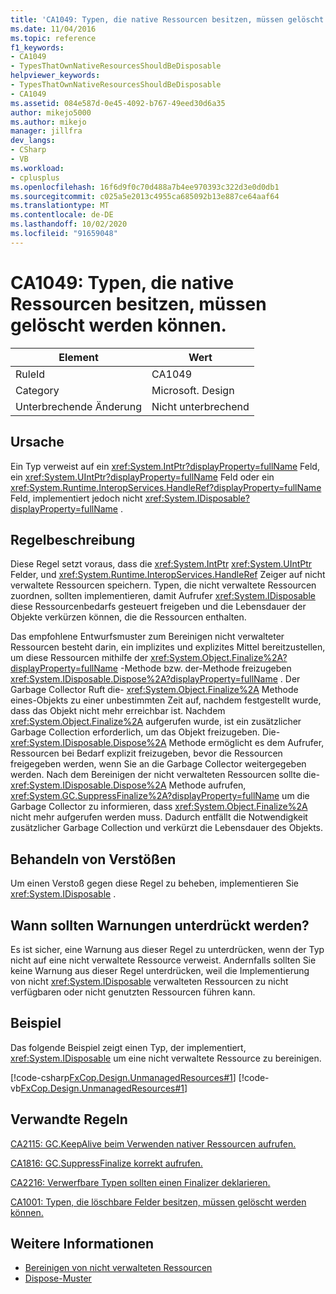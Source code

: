 ```yaml
---
title: 'CA1049: Typen, die native Ressourcen besitzen, müssen gelöscht werden können.'
ms.date: 11/04/2016
ms.topic: reference
f1_keywords:
- CA1049
- TypesThatOwnNativeResourcesShouldBeDisposable
helpviewer_keywords:
- TypesThatOwnNativeResourcesShouldBeDisposable
- CA1049
ms.assetid: 084e587d-0e45-4092-b767-49eed30d6a35
author: mikejo5000
ms.author: mikejo
manager: jillfra
dev_langs:
- CSharp
- VB
ms.workload:
- cplusplus
ms.openlocfilehash: 16f6d9f0c70d488a7b4ee970393c322d3e0d0db1
ms.sourcegitcommit: c025a5e2013c4955ca685092b13e887ce64aaf64
ms.translationtype: MT
ms.contentlocale: de-DE
ms.lasthandoff: 10/02/2020
ms.locfileid: "91659048"
---
```

# <a name="ca1049-types-that-own-native-resources-should-be-disposable"></a>CA1049: Typen, die native Ressourcen besitzen, müssen gelöscht werden können.

|Element|Wert|
|-|-|
|RuleId|CA1049|
|Category|Microsoft. Design|
|Unterbrechende Änderung|Nicht unterbrechend|

## <a name="cause"></a>Ursache

Ein Typ verweist auf ein <xref:System.IntPtr?displayProperty=fullName> Feld, ein <xref:System.UIntPtr?displayProperty=fullName> Feld oder ein <xref:System.Runtime.InteropServices.HandleRef?displayProperty=fullName> Feld, implementiert jedoch nicht <xref:System.IDisposable?displayProperty=fullName> .

## <a name="rule-description"></a>Regelbeschreibung

Diese Regel setzt voraus, dass die <xref:System.IntPtr> <xref:System.UIntPtr> Felder, und <xref:System.Runtime.InteropServices.HandleRef> Zeiger auf nicht verwaltete Ressourcen speichern. Typen, die nicht verwaltete Ressourcen zuordnen, sollten implementieren, damit Aufrufer <xref:System.IDisposable> diese Ressourcenbedarfs gesteuert freigeben und die Lebensdauer der Objekte verkürzen können, die die Ressourcen enthalten.

Das empfohlene Entwurfsmuster zum Bereinigen nicht verwalteter Ressourcen besteht darin, ein implizites und explizites Mittel bereitzustellen, um diese Ressourcen mithilfe der <xref:System.Object.Finalize%2A?displayProperty=fullName> -Methode bzw. der-Methode freizugeben <xref:System.IDisposable.Dispose%2A?displayProperty=fullName> . Der Garbage Collector Ruft die- <xref:System.Object.Finalize%2A> Methode eines-Objekts zu einer unbestimmten Zeit auf, nachdem festgestellt wurde, dass das Objekt nicht mehr erreichbar ist. Nachdem <xref:System.Object.Finalize%2A> aufgerufen wurde, ist ein zusätzlicher Garbage Collection erforderlich, um das Objekt freizugeben. Die- <xref:System.IDisposable.Dispose%2A> Methode ermöglicht es dem Aufrufer, Ressourcen bei Bedarf explizit freizugeben, bevor die Ressourcen freigegeben werden, wenn Sie an die Garbage Collector weitergegeben werden. Nach dem Bereinigen der nicht verwalteten Ressourcen sollte die- <xref:System.IDisposable.Dispose%2A> Methode aufrufen, <xref:System.GC.SuppressFinalize%2A?displayProperty=fullName> um die Garbage Collector zu informieren, dass <xref:System.Object.Finalize%2A> nicht mehr aufgerufen werden muss. Dadurch entfällt die Notwendigkeit zusätzlicher Garbage Collection und verkürzt die Lebensdauer des Objekts.

## <a name="how-to-fix-violations"></a>Behandeln von Verstößen
Um einen Verstoß gegen diese Regel zu beheben, implementieren Sie <xref:System.IDisposable> .

## <a name="when-to-suppress-warnings"></a>Wann sollten Warnungen unterdrückt werden?
Es ist sicher, eine Warnung aus dieser Regel zu unterdrücken, wenn der Typ nicht auf eine nicht verwaltete Ressource verweist. Andernfalls sollten Sie keine Warnung aus dieser Regel unterdrücken, weil die Implementierung von nicht <xref:System.IDisposable> verwalteten Ressourcen zu nicht verfügbaren oder nicht genutzten Ressourcen führen kann.

## <a name="example"></a>Beispiel
Das folgende Beispiel zeigt einen Typ, der implementiert, <xref:System.IDisposable> um eine nicht verwaltete Ressource zu bereinigen.

[!code-csharp[FxCop.Design.UnmanagedResources#1](../code-quality/codesnippet/CSharp/ca1049-types-that-own-native-resources-should-be-disposable_1.cs)]
[!code-vb[FxCop.Design.UnmanagedResources#1](../code-quality/codesnippet/VisualBasic/ca1049-types-that-own-native-resources-should-be-disposable_1.vb)]

## <a name="related-rules"></a>Verwandte Regeln
[CA2115: GC.KeepAlive beim Verwenden nativer Ressourcen aufrufen.](../code-quality/ca2115.md)

[CA1816: GC.SuppressFinalize korrekt aufrufen.](/dotnet/fundamentals/code-analysis/quality-rules/ca1816)

[CA2216: Verwerfbare Typen sollten einen Finalizer deklarieren.](/dotnet/fundamentals/code-analysis/quality-rules/ca2216)

[CA1001: Typen, die löschbare Felder besitzen, müssen gelöscht werden können.](/dotnet/fundamentals/code-analysis/quality-rules/ca1001)

## <a name="see-also"></a>Weitere Informationen

- [Bereinigen von nicht verwalteten Ressourcen](/dotnet/standard/garbage-collection/unmanaged)
- [Dispose-Muster](/dotnet/standard/design-guidelines/dispose-pattern)
